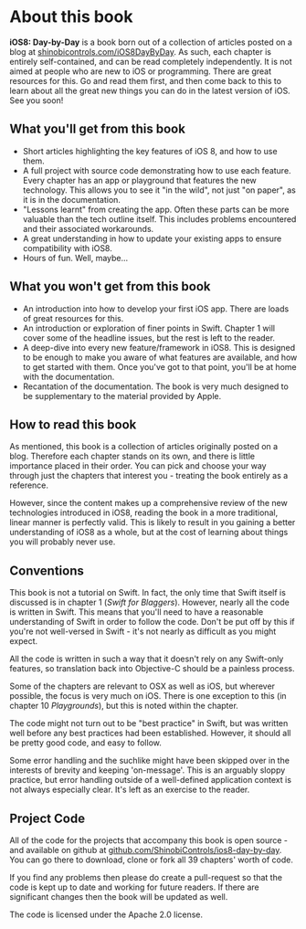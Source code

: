 # About this book

__iOS8: Day-by-Day__ is a book born out of a collection of articles posted on a blog
at [shinobicontrols.com/iOS8DayByDay](http://shinobicontrols.com/iOS8DayByDay). As
such, each chapter is entirely self-contained, and can be read completely
independently. It is not aimed at people who are new to iOS or programming. There are
great resources for this. Go and read them first, and then come back to this to learn
about all the great new things you can do in the latest version of iOS. See you soon!

## What you'll get from this book

- Short articles highlighting the key features of iOS 8, and how to use them.
- A full project with source code demonstrating how to use each feature. Every
chapter has an app or playground that features the new technology. This allows you to
see it "in the wild", not just "on paper", as it is in the documentation.
- "Lessons learnt" from creating the app. Often these parts can be more valuable than
the tech outline itself. This includes problems encountered and their associated
workarounds.
- A great understanding in how to update your existing apps to ensure compatibility
with iOS8.
- Hours of fun. Well, maybe...

## What you won't get from this book

- An introduction into how to develop your first iOS app. There are loads of great
resources for this.
- An introduction or exploration of finer points in Swift. Chapter 1 will cover some
of the headline issues, but the rest is left to the reader.
- A deep-dive into every new feature/framework in iOS8. This is designed to be enough
to make you aware of what features are available, and how to get started with them.
Once you've got to that point, you'll be at home with the documentation.
- Recantation of the documentation. The book is very much designed to be
supplementary to the material provided by Apple.


## How to read this book

As mentioned, this book is a collection of articles originally posted on a blog.
Therefore each chapter stands on its own, and there is little importance placed in
their order. You can pick and choose your way through just the chapters that interest
you - treating the book entirely as a reference.

However, since the content makes up a comprehensive review of the new technologies
introduced in iOS8, reading the book in a more traditional, linear manner is
perfectly valid. This is likely to result in you gaining a better understanding of
iOS8 as a whole, but at the cost of learning about things you will probably never
use.


## Conventions

This book is not a tutorial on Swift. In fact, the only time that Swift itself is
discussed is in chapter 1 (_Swift for Blaggers_). However, nearly all the code is
written in Swift. This means that you'll need to have a reasonable understanding of
Swift in order to follow the code. Don't be put off by this if you're not well-versed
in Swift - it's not nearly as difficult as you might expect.

All the code is written in such a way that it doesn't rely on any Swift-only
features, so translation back into Objective-C should be a painless process.

Some of the chapters are relevant to OSX as well as iOS, but wherever possible, the
focus is very much on iOS. There is one exception to this (in chapter 10
_Playgrounds_), but this is noted within the chapter.

The code might not turn out to be "best practice" in Swift, but was written well
before any best practices had been established. However, it should all be pretty good
code, and easy to follow.

Some error handling and the suchlike might have been skipped over in the interests of
brevity and keeping 'on-message'. This is an arguably sloppy practice, but error
handling outside of a well-defined application context is not always especially
clear. It's left as an exercise to the reader.

## Project Code

All of the code for the projects that accompany this book is open source - and
available on github at 
[github.com/ShinobiControls/ios8-day-by-day](https://github.com/ShinobiControls/ios8-day-by-day).
You can go there to download, clone or fork all 39 chapters' worth of code.

If you find any problems then please do create a pull-request so that the code is
kept up to date and working for future readers. If there are significant changes then
the book will be updated as well.

The code is licensed under the Apache 2.0 license.

